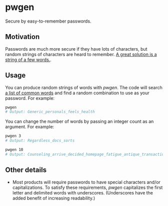 # pwgen

Secure by easy-to-remember passwords.

## Motivation

Passwords are much more secure if they have lots of characters, but random strings of characters are heard to remember. [A great solution is a string of a few words.](https://xkcd.com/936/).

## Usage

You can produce random strings of words with *pwgen*. The code will search [a list of common words](https://norvig.com/ngrams/count_1w.txt) and find a random combination to use as your password. For example:

```sh
pwgen
# Output: Generic_personals_feels_health
```

You can change the number of words by passing an integer count as an argument. For example:

```sh
pwgen 3
# Output: Regardless_docs_sorts

pwgen 10
# Output: Counseling_arrive_decided_homepage_fatigue_antique_transaction_willie_nursery_cables
```

## Other details

- Most products will require passwords to have special characters and/or capitalizations. To satisfy these requirements, *pwgen* capitalizes the first letter and delimited words with underscores. (Underscores have the added benefit of increasing readability.)
